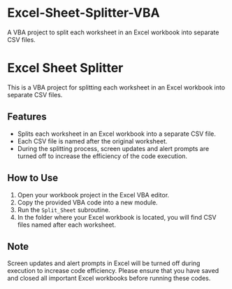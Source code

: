 # Excel-Sheet-Splitter-VBA
A VBA project to split each worksheet in an Excel workbook into separate CSV files.

# Excel Sheet Splitter
This is a VBA project for splitting each worksheet in an Excel workbook into separate CSV files.

## Features
- Splits each worksheet in an Excel workbook into a separate CSV file.
- Each CSV file is named after the original worksheet.
- During the splitting process, screen updates and alert prompts are turned off to increase the efficiency of the code execution.

## How to Use
1. Open your workbook project in the Excel VBA editor.
2. Copy the provided VBA code into a new module.
3. Run the `Split_Sheet` subroutine.
4. In the folder where your Excel workbook is located, you will find CSV files named after each worksheet.

## Note
Screen updates and alert prompts in Excel will be turned off during execution to increase code efficiency. Please ensure that you have saved and closed all important Excel workbooks before running these codes.
